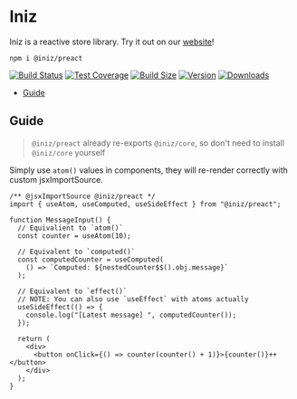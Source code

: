 # Iniz

Iniz is a reactive store library. Try it out on our [website](https://iniz.netlify.app)!

`npm i @iniz/preact`

[![Build Status](https://img.shields.io/github/workflow/status/inizio/iniz/CI/main?style=flat&colorA=28282B&colorB=28282B)](https://github.com/inizio/iniz/actions?query=workflow%3ACI)
[![Test Coverage](https://img.shields.io/codecov/c/github/inizio/iniz/main?token=qiX91NsrLE&label=coverage&flag=react&style=flat&colorA=28282B&colorB=28282B)](https://codecov.io/gh/IniZio/iniz)
[![Build Size](https://img.shields.io/bundlephobia/minzip/@iniz/preact?label=bundle%20size&style=flat&colorA=28282B&colorB=28282B)](https://bundlephobia.com/package/@iniz/preact)
[![Version](https://img.shields.io/npm/v/@iniz/preact?style=flat&colorA=28282B&colorB=28282B)](https://www.npmjs.com/package/@iniz/preact)
[![Downloads](https://img.shields.io/npm/dt/@iniz/preact.svg?style=flat&colorA=28282B&colorB=28282B)](https://www.npmjs.com/package/@iniz/preact)

- [Guide](#guide)

## Guide

> `@iniz/preact` already re-exports `@iniz/core`, so don't need to install `@iniz/core` yourself

Simply use `atom()` values in components, they will re-render correctly with custom jsxImportSource.

```tsx
/** @jsxImportSource @iniz/preact */
import { useAtom, useComputed, useSideEffect } from "@iniz/preact";

function MessageInput() {
  // Equivalient to `atom()`
  const counter = useAtom(10);

  // Equivalent to `computed()`
  const computedCounter = useComputed(
    () => `Computed: ${nestedCounter$$().obj.message}`
  );

  // Equivalent to `effect()`
  // NOTE: You can also use `useEffect` with atoms actually
  useSideEffect(() => {
    console.log("[Latest message] ", computedCounter());
  });

  return (
    <div>
      <button onClick={() => counter(counter() + 1)}>{counter()}++</button>
    </div>
  );
}
```
